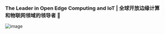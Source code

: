 ### The Leader in Open Edge Computing and IoT | 全球开放边缘计算和物联网领域的领导者 👋

![image](https://github.com/jiekechoo/jiekechoo/assets/3350211/3058c697-6e05-4147-9478-65092e033499)

